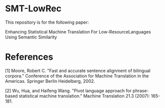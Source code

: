 # SMT-LowRec

This repository is for the following paper:

Enhancing Statistical Machine Translation For Low-ResourceLanguages Using Semantic Similarity



# References

[1] Moore, Robert C. "Fast and accurate sentence alignment of bilingual corpora." Conference of the Association for Machine Translation in the Americas. Springer Berlin Heidelberg, 2002.

[2] Wu, Hua, and Haifeng Wang. "Pivot language approach for phrase-based statistical machine translation." Machine Translation 21.3 (2007): 165-181.

